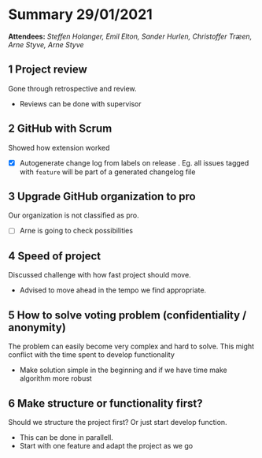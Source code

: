 
# Summary 29/01/2021

**Attendees:** *Steffen Holanger, Emil Elton, Sander Hurlen, Christoffer Træen, Arne Styve, Arne Styve*

## 1 Project review

Gone through retrospective and review. 

- Reviews can be done with supervisor

## 2 GitHub with Scrum

Showed how extension worked

- [x] Autogenerate change log from labels on release . Eg. all issues tagged with `feature` will be part of a generated changelog file

## 3 Upgrade GitHub organization to pro

Our organization is not classified as pro. 

- [ ] Arne is going to check possibilities

## 4 Speed of project

Discussed challenge with how fast project should move.

- Advised to move ahead in the tempo we find appropriate. 

## 5 How to solve voting problem (confidentiality / anonymity)

The problem can easily become very complex and hard to solve. This might conflict with the time spent to develop functionality

- Make solution simple in the beginning and if we have time make algorithm more robust

## 6 Make structure or functionality first?

Should we structure the project first? Or just start develop function.

- This can be done in parallell.
- Start with one feature and adapt the project as we go